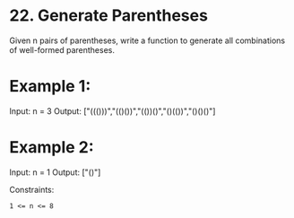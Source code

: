 # 22. Generate Parentheses

Given n pairs of parentheses, write a function to generate all combinations of well-formed parentheses.

# Example 1:

Input: n = 3
Output: ["((()))","(()())","(())()","()(())","()()()"]

# Example 2:

Input: n = 1
Output: ["()"]

 

Constraints:

    1 <= n <= 8

